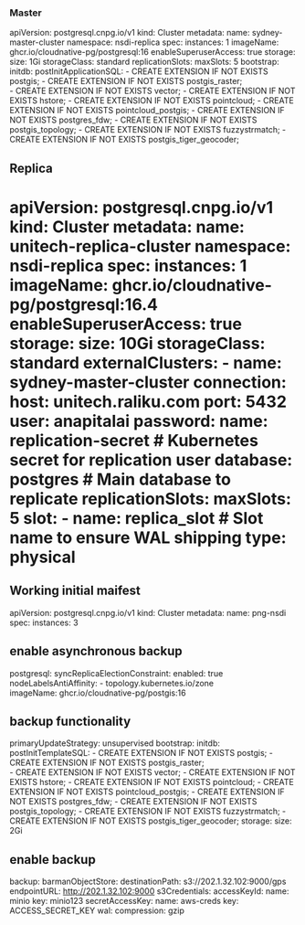 ### Master
apiVersion: postgresql.cnpg.io/v1
kind: Cluster
metadata:
  name: sydney-master-cluster
  namespace: nsdi-replica
spec:
  instances: 1
  imageName: ghcr.io/cloudnative-pg/postgresql:16
  enableSuperuserAccess: true
  storage:
    size: 1Gi
    storageClass: standard
  replicationSlots:
    maxSlots: 5
  bootstrap:
    initdb:
      postInitApplicationSQL:
        - CREATE EXTENSION IF NOT EXISTS postgis;
        - CREATE EXTENSION IF NOT EXISTS postgis_raster;       
        - CREATE EXTENSION IF NOT EXISTS vector;
        - CREATE EXTENSION IF NOT EXISTS hstore;
        - CREATE EXTENSION IF NOT EXISTS pointcloud;
        - CREATE EXTENSION IF NOT EXISTS pointcloud_postgis;
        - CREATE EXTENSION IF NOT EXISTS postgres_fdw;
        - CREATE EXTENSION IF NOT EXISTS postgis_topology;
        - CREATE EXTENSION IF NOT EXISTS fuzzystrmatch;
        - CREATE EXTENSION IF NOT EXISTS postgis_tiger_geocoder;

## Replica
apiVersion: postgresql.cnpg.io/v1
kind: Cluster
metadata:
  name: unitech-replica-cluster
  namespace: nsdi-replica
spec:
  instances: 1
  imageName: ghcr.io/cloudnative-pg/postgresql:16.4
  enableSuperuserAccess: true
  storage:
    size: 10Gi
    storageClass: standard
  externalClusters:
    - name: sydney-master-cluster
      connection:
        host: unitech.raliku.com
        port: 5432
        user: anapitalai
        password:
          name: replication-secret  # Kubernetes secret for replication user
        database: postgres  # Main database to replicate
  replicationSlots:
    maxSlots: 5
    slot:
      - name: replica_slot  # Slot name to ensure WAL shipping
        type: physical
=======================================================================
## Working initial maifest

apiVersion: postgresql.cnpg.io/v1
kind: Cluster
metadata:
  name: png-nsdi
spec:
  instances: 3
  ## enable asynchronous backup
  postgresql:
    syncReplicaElectionConstraint:
      enabled: true
      nodeLabelsAntiAffinity:
      - topology.kubernetes.io/zone  
  imageName: ghcr.io/cloudnative-pg/postgis:16
  ## backup functionality
  primaryUpdateStrategy: unsupervised
  bootstrap:
    initdb:
      postInitTemplateSQL:
        - CREATE EXTENSION IF NOT EXISTS postgis;
        - CREATE EXTENSION IF NOT EXISTS postgis_raster;       
        - CREATE EXTENSION IF NOT EXISTS vector;
        - CREATE EXTENSION IF NOT EXISTS hstore;
        - CREATE EXTENSION IF NOT EXISTS pointcloud;
        - CREATE EXTENSION IF NOT EXISTS pointcloud_postgis;
        - CREATE EXTENSION IF NOT EXISTS postgres_fdw;
        - CREATE EXTENSION IF NOT EXISTS postgis_topology;
        - CREATE EXTENSION IF NOT EXISTS fuzzystrmatch;
        - CREATE EXTENSION IF NOT EXISTS postgis_tiger_geocoder;
  storage:
    size: 2Gi
  ## enable backup
  backup:
    barmanObjectStore:
      destinationPath: s3://202.1.32.102:9000/gps
      endpointURL: http://202.1.32.102:9000
      s3Credentials:
        accessKeyId:
          name: minio
          key: minio123
        secretAccessKey:
          name: aws-creds
          key: ACCESS_SECRET_KEY
      wal:
        compression: gzip